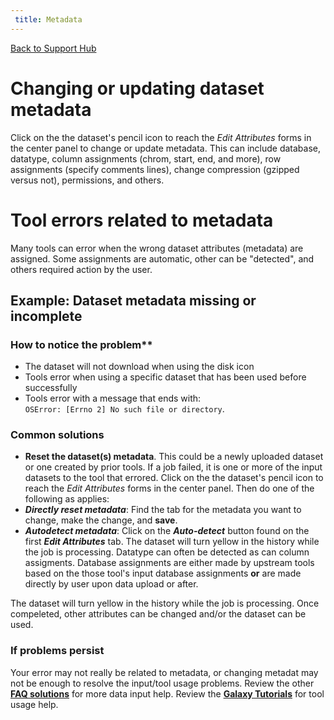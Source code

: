```yaml
---
 title: Metadata
---
```

[Back to Support Hub](/src/support/index.md)

# Changing or updating dataset metadata

Click on the the dataset's pencil icon to reach the _Edit Attributes_ forms in the center panel to change or update metadata. This can include database, datatype, column assignments (chrom, start, end, and more), row assignments (specify comments lines), change compression (gzipped versus not), permissions, and others.

# Tool errors related to metadata

Many tools can error when the wrong dataset attributes (metadata) are assigned. Some assignments are automatic, other can be "detected", and others required action by the user. 

## Example: Dataset metadata missing or incomplete


### How to notice the problem**

 * The dataset will not download when using the disk icon
 * Tools error when using a specific dataset that has been used before successfully
 * Tools error with a message that ends with: `OSError: [Errno 2] No such file or directory`. 
 

### **Common solutions**

 * **Reset the dataset(s) metadata**. This could be a newly uploaded dataset or one created by prior tools. If a job failed, it is one or more of the input datasets to the tool that errored. Click on the the dataset's pencil icon to reach the _Edit Attributes_ forms in the center panel. Then do one of the following as applies:
  * _**Directly reset metadata**_: Find the tab for the metadata you want to change, make the change, and **save**. 
  * _**Autodetect metadata**_: Click on the _**Auto-detect**_ button found on the first _**Edit Attributes**_ tab. The dataset will turn yellow in the history while the job is processing. Datatype can often be detected as can column assigments. Database assignments are either made by upstream tools based on the those tool's input database assignments **or** are made directly by user upon data upload or after. 
  
  The dataset will turn yellow in the history while the job is processing. Once compeleted, other attributes can be changed and/or the dataset can be used.

### **If problems persist**

Your error may not really be related to metadata, or changing metadat may not be enough to resolve the input/tool usage problems. Review the other **[FAQ solutions](/src/support/#troubleshooting)** for more data input help. Review the **[Galaxy Tutorials](/src/support/learn/index.md)** for tool usage help.
